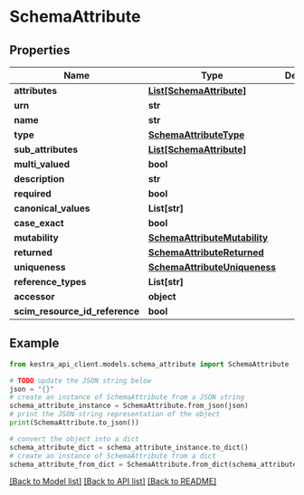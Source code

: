 # SchemaAttribute


## Properties

Name | Type | Description | Notes
------------ | ------------- | ------------- | -------------
**attributes** | [**List[SchemaAttribute]**](SchemaAttribute.md) |  | [optional] 
**urn** | **str** |  | [optional] 
**name** | **str** |  | [optional] 
**type** | [**SchemaAttributeType**](SchemaAttributeType.md) |  | [optional] 
**sub_attributes** | [**List[SchemaAttribute]**](SchemaAttribute.md) |  | [optional] 
**multi_valued** | **bool** |  | [optional] 
**description** | **str** |  | [optional] 
**required** | **bool** |  | [optional] 
**canonical_values** | **List[str]** |  | [optional] 
**case_exact** | **bool** |  | [optional] 
**mutability** | [**SchemaAttributeMutability**](SchemaAttributeMutability.md) |  | [optional] 
**returned** | [**SchemaAttributeReturned**](SchemaAttributeReturned.md) |  | [optional] 
**uniqueness** | [**SchemaAttributeUniqueness**](SchemaAttributeUniqueness.md) |  | [optional] 
**reference_types** | **List[str]** |  | [optional] 
**accessor** | **object** |  | [optional] 
**scim_resource_id_reference** | **bool** |  | [optional] 

## Example

```python
from kestra_api_client.models.schema_attribute import SchemaAttribute

# TODO update the JSON string below
json = "{}"
# create an instance of SchemaAttribute from a JSON string
schema_attribute_instance = SchemaAttribute.from_json(json)
# print the JSON string representation of the object
print(SchemaAttribute.to_json())

# convert the object into a dict
schema_attribute_dict = schema_attribute_instance.to_dict()
# create an instance of SchemaAttribute from a dict
schema_attribute_from_dict = SchemaAttribute.from_dict(schema_attribute_dict)
```
[[Back to Model list]](../README.md#documentation-for-models) [[Back to API list]](../README.md#documentation-for-api-endpoints) [[Back to README]](../README.md)


